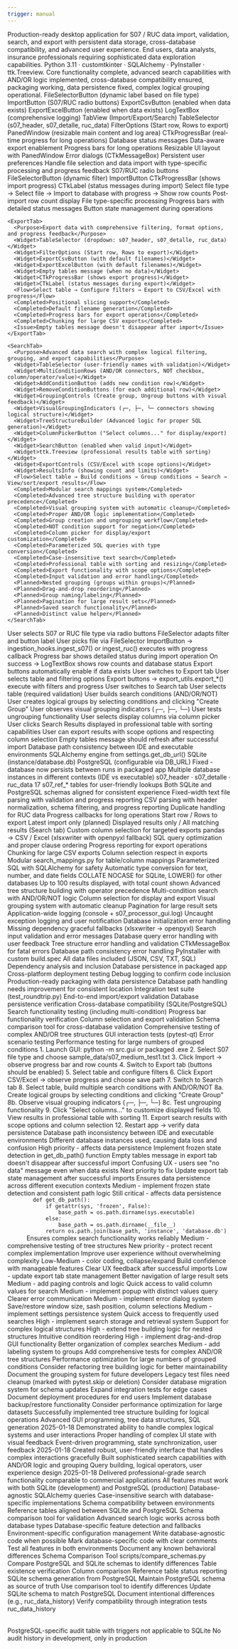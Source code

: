 ```yaml
---
trigger: manual
---
```


<GuiContext version="6">

  <!-- ───────────────────────── 1  PURPOSE & SCOPE ───────────────────────── -->
  <Purpose>
    <Goal>Production-ready desktop application for S07 / RUC data import, validation, search, and export with persistent data storage, cross-database compatibility, and advanced user experience.</Goal>
    <Audience>End users, data analysts, insurance professionals requiring sophisticated data exploration capabilities.</Audience>
    <Stack>Python 3.11 · customtkinter · SQLAlchemy · PyInstaller · ttk.Treeview.</Stack>
    <Status>Core functionality complete, advanced search capabilities with AND/OR logic implemented, cross-database compatibility ensured, packaging working, data persistence fixed, complex logical grouping operational.</Status>
  </Purpose>

  <!-- ──────────────────────── 2  MAIN SCREENS / WIDGETS ─────────────────── -->
  <Screens>
    <MainWindow file="src/gui/main_window.py">
      <Widget>FileSelectorButton (dynamic label based on file type)</Widget>
      <Widget>ImportButton (S07/RUC radio buttons)</Widget>
      <Widget>ExportCsvButton (enabled when data exists)</Widget>
      <Widget>ExportExcelButton (enabled when data exists)</Widget>
      <Widget>LogTextBox (comprehensive logging)</Widget>
      <Widget>TabView (Import/Export/Search)</Widget>
      <Widget>TableSelector (s07_header, s07_detalle, ruc_data)</Widget>
      <Widget>FilterOptions (Start row, Rows to export)</Widget>
      <Widget>PanedWindow (resizable main content and log area)</Widget>
      <Widget>CTkProgressBar (real-time progress for long operations)</Widget>
      <Completed>Database status messages</Completed>
      <Completed>Data-aware export enablement</Completed>
      <Completed>Progress bars for long operations</Completed>
      <Completed>Resizable UI layout with PanedWindow</Completed>
      <Planned>Error dialogs (CTkMessageBox)</Planned>
      <Planned>Persistent user preferences</Planned>
    </MainWindow>
  </Screens>

  <!-- ─────────────────────────── 3  TABS ──────────────────────────── -->
  <Tabs>
    <ImportTab>
      <Purpose>Handle file selection and data import with type-specific processing and progress feedback</Purpose>
      <Widget>S07/RUC radio buttons</Widget>
      <Widget>FileSelectorButton (dynamic filter)</Widget>
      <Widget>ImportButton</Widget>
      <Widget>CTkProgressBar (shows import progress)</Widget>
      <Widget>CTkLabel (status messages during import)</Widget>
      <Flow>Select file type → Select file → Import to database with progress → Show row counts</Flow>
      <Completed>Post-import row count display</Completed>
      <Completed>File type-specific processing</Completed>
      <Completed>Progress bars with detailed status messages</Completed>
      <Completed>Button state management during operations</Completed>
    </ImportTab>
    
    <ExportTab>
      <Purpose>Export data with comprehensive filtering, format options, and progress feedback</Purpose>
      <Widget>TableSelector (dropdown: s07_header, s07_detalle, ruc_data)</Widget>
      <Widget>FilterOptions (Start row, Rows to export)</Widget>
      <Widget>ExportCsvButton (with default filenames)</Widget>
      <Widget>ExportExcelButton (with default filenames)</Widget>
      <Widget>Empty tables message (when no data)</Widget>
      <Widget>CTkProgressBar (shows export progress)</Widget>
      <Widget>CTkLabel (status messages during export)</Widget>
      <Flow>Select table → Configure filters → Export to CSV/Excel with progress</Flow>
      <Completed>Positional slicing support</Completed>
      <Completed>Default filename generation</Completed>
      <Completed>Progress bars for export operations</Completed>
      <Completed>Chunking for large CSV exports</Completed>
      <Issue>Empty tables message doesn't disappear after import</Issue>
    </ExportTab>

    <SearchTab>
      <Purpose>Advanced data search with complex logical filtering, grouping, and export capabilities</Purpose>
      <Widget>TableSelector (user-friendly names with validation)</Widget>
      <Widget>MultiConditionRows (AND/OR connectors, NOT checkbox, column/operator/value)</Widget>
      <Widget>AddConditionButton (adds new condition row)</Widget>
      <Widget>RemoveConditionButtons (for each additional row)</Widget>
      <Widget>GroupingControls (Create group, Ungroup buttons with visual feedback)</Widget>
      <Widget>VisualGroupingIndicators (┌─, ├─, └─ connectors showing logical structure)</Widget>
      <Widget>TreeStructureBuilder (Advanced logic for proper SQL generation)</Widget>
      <Widget>ColumnPickerButton ("Select columns..." for display/export)</Widget>
      <Widget>SearchButton (enabled when valid input)</Widget>
      <Widget>ttk.Treeview (professional results table with sorting)</Widget>
      <Widget>ExportControls (CSV/Excel with scope options)</Widget>
      <Widget>ResultsInfo (showing count and limits)</Widget>
      <Flow>Select table → Build conditions → Group conditions → Search → View/sort/export results</Flow>
      <Completed>Modular search mappings system</Completed>
      <Completed>Advanced tree structure building with operator precedence</Completed>
      <Completed>Visual grouping system with automatic cleanup</Completed>
      <Completed>Proper AND/OR logic implementation</Completed>
      <Completed>Group creation and ungrouping workflow</Completed>
      <Completed>NOT condition support for negation</Completed>
      <Completed>Column picker for display/export customization</Completed>
      <Completed>Parameterized SQL queries with type conversion</Completed>
      <Completed>Case-insensitive text search</Completed>
      <Completed>Professional table with sorting and resizing</Completed>
      <Completed>Export functionality with scope options</Completed>
      <Completed>Input validation and error handling</Completed>
      <Planned>Nested grouping (groups within groups)</Planned>
      <Planned>Drag-and-drop reordering</Planned>
      <Planned>Group naming/labeling</Planned>
      <Planned>Pagination for large result sets</Planned>
      <Planned>Saved search functionality</Planned>
      <Planned>Distinct value helper</Planned>
    </SearchTab>
  </Tabs>

  <!-- ─────────────────────────── 4  EVENT FLOW ──────────────────────────── -->
  <EventFlow>
    <Step>User selects S07 or RUC file type via radio buttons</Step>
    <Step>FileSelector adapts filter and button label</Step>
    <Step>User picks file via FileSelector</Step>
    <Step>ImportButton → ingestion_hooks.ingest_s07() or ingest_ruc() executes with progress callback</Step>
    <Step>Progress bar shows detailed status during import operation</Step>
    <Step>On success → LogTextBox shows row counts and database status</Step>
    <Step>Export buttons automatically enable if data exists</Step>
    <Step>User switches to Export tab</Step>
    <Step>User selects table and filtering options</Step>
    <Step>Export buttons → export_utils.export_*() execute with filters and progress</Step>
    <Step>User switches to Search tab</Step>
    <Step>User selects table (required validation)</Step>
    <Step>User builds search conditions (AND/OR/NOT)</Step>
    <Step>User creates logical groups by selecting conditions and clicking "Create Group"</Step>
    <Step>User observes visual grouping indicators (┌─, ├─, └─)</Step>
    <Step>User tests ungrouping functionality</Step>
    <Step>User selects display columns via column picker</Step>
    <Step>User clicks Search</Step>
    <Step>Results displayed in professional table with sorting capabilities</Step>
    <Step>User can export results with scope options and respecting column selection</Step>
    <Issue>Empty tables message should refresh after successful import</Issue>
    <Issue>Database path consistency between IDE and executable environments</Issue>
  </EventFlow>

  <!-- ───────────────────────── 5  DATA INTERACTION ──────────────────────── -->
  <DataInteraction>
    <Engine>SQLAlchemy engine from settings.get_db_url()</Engine>
    <Database>
      <Development>SQLite (instance/database.db)</Development>
      <Production>PostgreSQL (configurable via DB_URL)</Production>
      <Persistence>Fixed - database now persists between runs in packaged app</Persistence>
      <Issue>Multiple database instances in different contexts (IDE vs executable)</Issue>
    </Database>
    <Tables>
      <MainTables>s07_header · s07_detalle · ruc_data</MainTables>
      <ReferenceTables>17 s07_ref_* tables for user-friendly lookups</ReferenceTables>
      <CrossDatabaseCompatibility>Both SQLite and PostgreSQL schemas aligned for consistent experience</CrossDatabaseCompatibility>
    </Tables>
    <Import>
      <S07>Fixed-width text file parsing with validation and progress reporting</S07>
      <RUC>CSV parsing with header normalization, schema filtering, and progress reporting</RUC>
      <Completed>Duplicate handling for RUC data</Completed>
      <Completed>Progress callbacks for long operations</Completed>
    </Import>
    <Export>
      <Options>
        <PositionalSlicing>Start row / Rows to export</PositionalSlicing>
        <HeaderFiltering>Latest import only (planned)</HeaderFiltering>
        <ScopeOptions>Displayed results only / All matching results (Search tab)</ScopeOptions>
        <ColumnSelection>Custom column selection for targeted exports</ColumnSelection>
      </Options>
      <Formats>pandas → CSV / Excel (xlsxwriter with openpyxl fallback)</Formats>
      <Completed>SQL query optimization and proper clause ordering</Completed>
      <Completed>Progress reporting for export operations</Completed>
      <Completed>Chunking for large CSV exports</Completed>
      <Completed>Column selection respect in exports</Completed>
    </Export>
    <Search>
      <Implementation>Modular search_mappings.py for table/column mappings</Implementation>
      <QueryBuilding>Parameterized SQL with SQLAlchemy for safety</QueryBuilding>
      <TypeHandling>Automatic type conversion for text, number, and date fields</TypeHandling>
      <CaseInsensitive>COLLATE NOCASE for SQLite, LOWER() for other databases</CaseInsensitive>
      <ResultLimit>Up to 100 results displayed, with total count shown</ResultLimit>
      <Completed>Advanced tree structure building with operator precedence</Completed>
      <Completed>Multi-condition search with AND/OR/NOT logic</Completed>
      <Completed>Column selection for display and export</Completed>
      <Completed>Visual grouping system with automatic cleanup</Completed>
      <Planned>Pagination for large result sets</Planned>
    </Search>
  </DataInteraction>

  <!-- ──────────────────────── 6  ERROR HANDLING ─────────────────────────── -->
  <ErrorHandling>
    <Completed>Application-wide logging (console + s07_processor_gui.log)</Completed>
    <Completed>Uncaught exception logging and user notification</Completed>
    <Completed>Database initialization error handling</Completed>
    <Completed>Missing dependency graceful fallbacks (xlsxwriter → openpyxl)</Completed>
    <Completed>Search input validation and error messages</Completed>
    <Completed>Database query error handling with user feedback</Completed>
    <Completed>Tree structure error handling and validation</Completed>
    <Planned>CTkMessageBox for fatal errors</Planned>
    <Planned>Database path consistency error handling</Planned>
  </ErrorHandling>

  <!-- ───────────────────────── 7  PACKAGING & DEPLOYMENT ─────────────────────────── -->
  <Packaging>
    <Tool>PyInstaller with custom build.spec</Tool>
    <Completed>All data files included (JSON, CSV, TXT, SQL)</Completed>
    <Completed>Dependency analysis and inclusion</Completed>
    <Completed>Database persistence in packaged app</Completed>
    <Completed>Cross-platform deployment testing</Completed>
    <Completed>Debug logging to confirm code inclusion</Completed>
    <Status>Production-ready packaging with data persistence</Status>
    <Issue>Database path handling needs improvement for consistent location</Issue>
  </Packaging>

  <!-- ───────────────────────── 8  TESTING & VALIDATION ─────────────────────────── -->
  <Testing>
    <Completed>Integration test suite (test_roundtrip.py)</Completed>
    <Completed>End-to-end import/export validation</Completed>
    <Completed>Database persistence verification</Completed>
    <Completed>Cross-database compatibility (SQLite/PostgreSQL)</Completed>
    <Completed>Search functionality testing (including multi-condition)</Completed>
    <Completed>Progress bar functionality verification</Completed>
    <Completed>Column selection and export validation</Completed>
    <Completed>Schema comparison tool for cross-database validation</Completed>
    <Planned>Comprehensive testing of complex AND/OR tree structures</Planned>
    <Planned>GUI interaction tests (pytest-qt)</Planned>
    <Planned>Error scenario testing</Planned>
    <Planned>Performance testing for large numbers of grouped conditions</Planned>
  </Testing>

  <!-- ───────────────────────── 9  DEMO WORKFLOW ─────────────────────────── -->
  <Workflow>
    <Step>1. Launch GUI: python -m src.gui or packaged .exe</Step>
    <Step>2. Select S07 file type and choose sample_data/s07_medium_test1.txt</Step>
    <Step>3. Click Import → observe progress bar and row counts</Step>
    <Step>4. Switch to Export tab (buttons should be enabled)</Step>
    <Step>5. Select table and configure filters</Step>
    <Step>6. Click Export CSV/Excel → observe progress and choose save path</Step>
    <Step>7. Switch to Search tab</Step>
    <Step>8. Select table, build multiple search conditions with AND/OR/NOT</Step>
    <Step>8a. Create logical groups by selecting conditions and clicking "Create Group"</Step>
    <Step>8b. Observe visual grouping indicators (┌─, ├─, └─)</Step>
    <Step>8c. Test ungrouping functionality</Step>
    <Step>9. Click "Select columns..." to customize displayed fields</Step>
    <Step>10. View results in professional table with sorting</Step>
    <Step>11. Export search results with scope options and column selection</Step>
    <Step>12. Restart app → verify data persistence</Step>
  </Workflow>

  <!-- ─────────────────────── 10  CURRENT ISSUES & PRIORITIES ─────────────────────────────── -->
  <CurrentIssues>
    <Critical>
      <Issue>Database path inconsistency between IDE and executable environments</Issue>
      <Impact>Different database instances used, causing data loss and confusion</Impact>
      <Status>High priority - affects data persistence</Status>
      <Solution>Implement frozen state detection in get_db_path() function</Solution>
    </Critical>
    <High>
      <Issue>Empty tables message in export tab doesn't disappear after successful import</Issue>
      <Impact>Confusing UX - users see "no data" message even when data exists</Impact>
      <Status>Next priority to fix</Status>
      <Solution>Update export tab state management after successful imports</Solution>
    </High>
  </CurrentIssues>

  <NextSteps priority="high">
    <Item>
      <Title>Fix database path consistency</Title>
      <Benefit>Ensures data persistence across different execution contexts</Benefit>
      <Effort>Medium - implement frozen state detection and consistent path logic</Effort>
      <Status>Still critical - affects data persistence</Status>
      <Code>
        def get_db_path():
            if getattr(sys, 'frozen', False):
                base_path = os.path.dirname(sys.executable)
            else:
                base_path = os.path.dirname(__file__)
            return os.path.join(base_path, 'instance', 'database.db')
      </Code>
    </Item>
    <Item>
      <Title>Testing & validation of AND/OR logic</Title>
      <Benefit>Ensures complex search functionality works reliably</Benefit>
      <Effort>Medium - comprehensive testing of tree structures</Effort>
      <Status>New priority - protect recent complex implementation</Status>
    </Item>
    <Item>
      <Title>Simple UI enhancements</Title>
      <Benefit>Improve user experience without overwhelming complexity</Benefit>
      <Effort>Low-Medium - color coding, collapse/expand</Effort>
      <Status>Build confidence with manageable features</Status>
    </Item>
    <Item>
      <Title>Fix empty tables message refresh</Title>
      <Benefit>Clear UX feedback after successful imports</Benefit>
      <Effort>Low - update export tab state management</Effort>
    </Item>
  </NextSteps>

  <NextSteps priority="medium">
    <Item>
      <Title>Implement result pagination</Title>
      <Benefit>Better navigation of large result sets</Benefit>
      <Effort>Medium - add paging controls and logic</Effort>
    </Item>
    <Item>
      <Title>Add distinct value helper</Title>
      <Benefit>Quick access to valid column values for search</Benefit>
      <Effort>Medium - implement popup with distinct values query</Effort>
    </Item>
    <Item>
      <Title>Error dialogs with CTkMessageBox</Title>
      <Benefit>Clearer error communication</Benefit>
      <Effort>Medium - implement error dialog system</Effort>
    </Item>
    <Item>
      <Title>Persistent user preferences</Title>
      <Benefit>Save/restore window size, sash position, column selections</Benefit>
      <Effort>Medium - implement settings persistence system</Effort>
    </Item>
  </NextSteps>

  <NextSteps priority="low">
    <Item>
      <Title>Saved/recent queries</Title>
      <Benefit>Quick access to frequently used searches</Benefit>
      <Effort>High - implement search storage and retrieval system</Effort>
    </Item>
    <Item>
      <Title>Nested grouping (groups within groups)</Title>
      <Benefit>Support for complex logical structures</Benefit>
      <Effort>High - extend tree building logic for nested structures</Effort>
    </Item>
    <Item>
      <Title>Drag-and-drop reordering</Title>
      <Benefit>Intuitive condition reordering</Benefit>
      <Effort>High - implement drag-and-drop GUI functionality</Effort>
    </Item>
    <Item>
      <Title>Group naming/labeling</Title>
      <Benefit>Better organization of complex searches</Benefit>
      <Effort>Medium - add labeling system to groups</Effort>
    </Item>
  </NextSteps>

  <!-- ─────────────────────── 11  TECHNICAL DEBT & CLEANUP ─────────────────────────────── -->
  <TechnicalDebt>
    <Item>Add comprehensive tests for complex AND/OR tree structures</Item>
    <Item>Performance optimization for large numbers of grouped conditions</Item>
    <Item>Consider refactoring tree building logic for better maintainability</Item>
    <Item>Document the grouping system for future developers</Item>
    <Item>Legacy test files need cleanup (marked with pytest.skip or deletion)</Item>
    <Item>Consider database migration system for schema updates</Item>
    <Item>Expand integration tests for edge cases</Item>
    <Item>Document deployment procedures for end users</Item>
    <Item>Implement database backup/restore functionality</Item>
    <Item>Consider performance optimization for large datasets</Item>
  </TechnicalDebt>

  <!-- ─────────────────────── 12  LEARNING MILESTONES ─────────────────────────────── -->
  <LearningMilestones>
    <Milestone>
      <Title>Complex UI Logic Implementation</Title>
      <Achievement>Successfully implemented tree structure building for logical operations</Achievement>
      <Skills>Advanced GUI programming, tree data structures, SQL generation</Skills>
      <Date>2025-01-18</Date>
      <Impact>Demonstrated ability to handle complex logical systems and user interactions</Impact>
    </Milestone>
    <Milestone>
      <Title>State Management Mastery</Title>
      <Achievement>Proper handling of complex UI state with visual feedback</Achievement>
      <Skills>Event-driven programming, state synchronization, user feedback</Skills>
      <Date>2025-01-18</Date>
      <Impact>Created robust, user-friendly interface that handles complex interactions gracefully</Impact>
    </Milestone>
    <Milestone>
      <Title>Advanced Search System Design</Title>
      <Achievement>Built sophisticated search capabilities with AND/OR logic and grouping</Achievement>
      <Skills>Query building, logical operators, user experience design</Skills>
      <Date>2025-01-18</Date>
      <Impact>Delivered professional-grade search functionality comparable to commercial applications</Impact>
    </Milestone>
  </LearningMilestones>

  <!-- ─────────────────────── 13  CROSS-DATABASE COMPATIBILITY ─────────────────────────────── -->
  <CrossDatabaseCompatibility>
    <Requirement>All features must work with both SQLite (development) and PostgreSQL (production)</Requirement>
    <Completed>Database-agnostic SQLAlchemy queries</Completed>
    <Completed>Case-insensitive search with database-specific implementations</Completed>
    <Completed>Schema compatibility between environments</Completed>
    <Completed>Reference tables aligned between SQLite and PostgreSQL</Completed>
    <Completed>Schema comparison tool for validation</Completed>
    <Completed>Advanced search logic works across both database types</Completed>
    <Planned>Database-specific feature detection and fallbacks</Planned>
    <Planned>Environment-specific configuration management</Planned>
    <Guidelines>
      <Rule>Write database-agnostic code when possible</Rule>
      <Rule>Mark database-specific code with clear comments</Rule>
      <Rule>Test all features in both environments</Rule>
      <Rule>Document any known behavioral differences</Rule>
    </Guidelines>
  </CrossDatabaseCompatibility>

  <!-- ─────────────────────── 14  SCHEMA MANAGEMENT ─────────────────────────────── -->
  <SchemaManagement>
    <Tools>
      <Tool>
        <Name>Schema Comparison Tool</Name>
        <Path>scripts/compare_schemas.py</Path>
        <Purpose>Compare PostgreSQL and SQLite schemas to identify differences</Purpose>
        <Features>
          <Feature>Table existence verification</Feature>
          <Feature>Column comparison</Feature>
          <Feature>Reference table status reporting</Feature>
          <Feature>SQLite schema generation from PostgreSQL</Feature>
        </Features>
      </Tool>
    </Tools>
    <Strategy>
      <Step>Maintain PostgreSQL schema as source of truth</Step>
      <Step>Use comparison tool to identify differences</Step>
      <Step>Update SQLite schema to match PostgreSQL</Step>
      <Step>Document intentional differences (e.g., ruc_data_history)</Step>
      <Step>Verify compatibility through integration tests</Step>
    </Strategy>
    <IntentionalDifferences>
      <Difference>
        <Table>ruc_data_history</Table>
        <Reason>PostgreSQL-specific audit table with triggers not applicable to SQLite</Reason>
        <Impact>No audit history in development, only in production</Impact>
      </Difference>
    </IntentionalDifferences>
  </SchemaManagement>

</GuiContext>